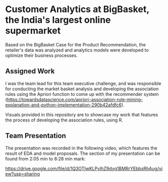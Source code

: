 # Customer Analytics at BigBasket, the India's largest online supermarket

Based on the BigBasket Case for the Product Recommendation, the retailer's data was analyzed and analytics models were developed to optimize their business processes.

## Assigned Work
I was the team lead for this team executive challenge, and was responsible for conducting the market basket analysis and developing the association rules using the Apriori function to come up with the recommender system (https://towardsdatascience.com/apriori-association-rule-mining-explanation-and-python-implementation-290b42afdfc6).

Visuals provided in this repository are to showcase my work that features the process of developing the association rules, using R.

## Team Presentation
The presentation was recorded in the following video, which features the result of EDA and model proposals. The section of my presentation can be found from 2:05 min to 8:28 min mark:

https://drive.google.com/file/d/1Q3OTlwKLPvlhZ9dyq1BMRrYEbbsRhAug/view?usp=sharing


